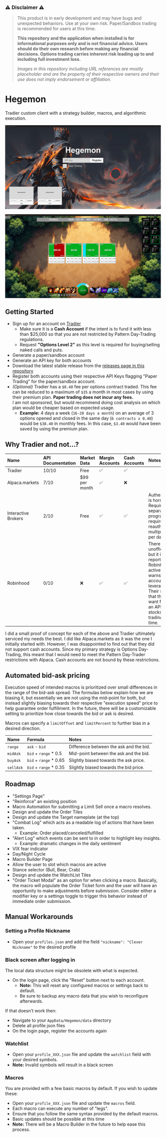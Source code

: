 ### ⚠️ Disclaimer ⚠️
> This product is in early development and may have bugs and unexpected behaviors. Use at your own risk. Paper/Sandbox trading is recommended for users at this time.
> 
> **This repository and the application when installed is for informational purposes only and is not financial advice. Users should do their own research before making any financial decisions. Options trading carries inherent risk leading up to and including full investment loss.**
>
> *Images in this repository including URL references are mostly placeholder and are the property of their respective owners and their use does not imply endorsement or affiliation.*

# Hegemon
Tradier custom client with a strategy builder, macros, and algorithmic execution.

![Screenshot of the Hegemon trading app "login page"](./assets/screenshot_login.png)

![Screenshot of the Hegemon trading app "battle page"](./assets/screenshot_battle.png)

## Getting Started
- Sign up for an account on [Tradier](https://auth.tradier.com/signup)
  - Make sure it is a **Cash Account** if the intent is to fund it with less than $25,000 so that you are not restricted by Pattern Day-Trading regulations.
  - Request **"Options Level 2"** as this level is required for buying/selling naked calls and puts.
- Generate a paper/sandbox account
- Generate an API key for both accounts
- Download the latest stable release from the [releases page in this repository](https://github.com/stephencorwin/hegemon/releases/latest)
- Register both accounts using their respective API Keys flagging "Paper Trading" for the paper/sandbox account.
- *(Optional)* Tradier has a `$0.40` fee per options contract traded. This fee can be reduced to a maximum of `$35` a month in most cases by using their premium plan. **Paper trading does not incur any fees.**  
I am not sponsored, but would recommend doing cost analysis on which plan would be cheaper based on expected usage.
  - **Example:** 4 days a week (`16-20 days a month`) on an average of 3 options opened and closed in the same day (`6 contracts x 0.40`) would be `$38.40` in monthly fees. In this case, `$3.40` would have been saved by using the premium plan.

## Why Tradier and not...?

| Name                | API Documentation | Market Data   | Margin Accounts | Cash Accounts | Notes                                                                                                                                                                                                         |
| :------------------ | :---------------- | :------------ | :-------------- | :------------ | :------------------------------------------------------------------------------------------------------------------------------------------------------------------------------------------------------------ |
| Tradier             | 10/10             | Free          | ✅               | ✅             |                                                                                                                                                                                                               |
| Alpaca.markets      | 7/10              | $99 per month | ✅               | ❌             |                                                                                                                                                                                                               |
| Interactive Brokers | 2/10              | Free          | ✅               | ✅             | Authentication is horrible. Requires a separate program that requires reauthentication multiple times per day.                                                                                                |
| Robinhood           | 0/10              | ❌             | ✅               | ✅             | There is an unofficial API, but it is reported that Robinhood actively warns/bans accounts that leverage it. Their stance is that they do not want folks using an API for stocks/option trading at this time. |

I did a small proof of concept for each of the above and Tradier ultimately serviced my needs the best. I did like Alpaca.markets as it was the one I initially started with. However, I was disappointed to find out that they did not support cash accounts. Since my primary strategy is Options Day-Trading, this meant that I would need to meet the Pattern Day-Trader restrictions with Alpaca. Cash accounts are not bound by these restrictions.

## Automated bid-ask pricing
Execution speed of intended macros is prioritized over small differences in the range of the bid-ask spread. The formulas below explain how we are biasing it, but essentially we are not using the mid-point for both, but instead slightly biasing towards their respective "execution speed" price to help guarantee order fulfillment. In the future, there will be a customizable setting to prioritize how close towards the bid or ask is desired.

Macros can specify a `limitOffset` and `limitPercent` to further bias in a desired direction.

| Name      | Formula                | Notes                                   |
| :-------- | :--------------------- | :-------------------------------------- |
| `range`   | `ask` - `bid`          | Difference between the ask and the bid. |
| `midAsk`  | `bid` + `range` * 0.5  | Mid-point between the ask and the bid.  |
| `buyAsk`  | `bid` + `range` * 0.65 | Slightly biased towards the ask price.  |
| `sellAsk` | `bid` + `range` * 0.35 | Slightly biased towards the bid price.  |

## Roadmap
- "Settings Page"
- "Reinforce" an existing position
- Macro Automation for submitting a Limit Sell once a macro resolves.
- Design and update the Order Tiles
- Design and update the Target nameplate (at the top)
- "Combat Log" which acts as a readable log of actions that have been taken.
  - Example: Order placed/canceled/fulfilled
- "Alert Log" which events can be sent to in order to highlight key insights.
  - Example: dramatic changes in the daily sentiment
- VIX fear indicator
- Day/Night Cycle
- Macro Builder Page
- Allow the user to slot which macros are active
- Stance selector (Bull, Bear, Crab)
- Design and update the WatchList Tiles
- "Order Ticket Modal" as an option for when clicking a macro. Basically, the macro will populate the Order Ticket form and the user will have an opportunity to make adjustments before submission. Consider either a modifier key or a settings toggle to trigger this behavior instead of immediate order submission.

## Manual Workarounds

### Setting a Profile Nickname
- Open your `profiles.json` and add the field `"nickname": "Clever Nickname"` to the desired profile

### Black screen after logging in
The local data structure might be obsolete with what is expected.
- On the login page, click the "Reset" button next to each account.
  - **Note:** This will reset any configured macros or settings back to default.
  - Be sure to backup any macro data that you wish to reconfigure afterwards.

If that doesn't work then:
- Navigate to your `AppData/Hegemon/data` directory
- Delete all profile json files
- On the login page, register the accounts again

### Watchlist
- Open your `profile_XXX.json` file and update the `watchlist` field with your desired symbols.
- **Note:** Invalid symbols will result in a black screen

### Macros
You are provided with a few basic macros by default. If you wish to update these:
- Open your `profile_XXX.json` file and update the `macros` field.
- Each macro can execute any number of "legs".
- Ensure that you follow the same syntax provided by the default macros.
- Basic updates should be possible at this time
- **Note:** There will be a Macro Builder in the future to help ease this process.
